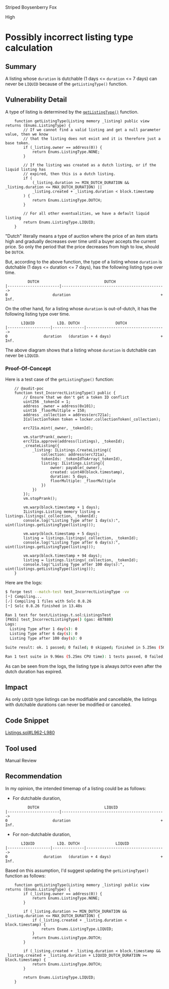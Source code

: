 Striped Boysenberry Fox

High

# Possibly incorrect listing type calculation

## Summary

A listing whose `duration` is dutchable (1 days <= `duration` <= 7 days) can never be `LIQUID` because of the `getListingType()` function.

## Vulnerability Detail

A type of listing is determined by the [`getListingType()`](https://github.com/sherlock-audit/2024-08-flayer/blob/main/flayer/src/contracts/Listings.sol#L962-L980) function.

```solidity
    function getListingType(Listing memory _listing) public view returns (Enums.ListingType) {
        // If we cannot find a valid listing and get a null parameter value, then we know
        // that the listing does not exist and it is therefore just a base token.
        if (_listing.owner == address(0)) {
            return Enums.ListingType.NONE;
        }

        // If the listing was created as a dutch listing, or if the liquid listing has
        // expired, then this is a dutch listing.
        if (
            (_listing.duration >= MIN_DUTCH_DURATION && _listing.duration <= MAX_DUTCH_DURATION) ||
            _listing.created + _listing.duration < block.timestamp
        ) {
            return Enums.ListingType.DUTCH;
        }

        // For all other eventualities, we have a default liquid listing
        return Enums.ListingType.LIQUID;
    }
```

"Dutch" literally means a type of auction where the price of an item starts high and gradually decreases over time until a buyer accepts the current price. So only the period that the price decreases from high to low, should be `DUTCH`.

But, according to the above function, the type of a listing whose `duration` is dutchable (1 days <= duration <= 7 days), has the following listing type over time.

```log
          DUTCH                             DUTCH
|-----------------------|---------------------------------------------->
0                    duration                                        + Inf.
```

On the other hand, for a listing whose `duration` is out-of-dutch, it has the following listing type over time.

```log
       LIQUID          LIQ. DUTCH                DUTCH
|-------------------|--------------|----------------------------------->
0                duration   (duration + 4 days)                      + Inf.
```

The above diagram shows that a listing whose `duration` is dutchable can never be `LIQUID`.

### Proof-Of-Concept

Here is a test case of the `getListingType()` function:

```solidity
    // @audit-poc
    function test_IncorrectListingType() public {
        // Ensure that we don't get a token ID conflict
        uint256 _tokenId = 1;
        address _owner = address(0x101);
        uint16 _floorMultiple = 150;
        address _collection = address(erc721a);
        ICollectionToken token = locker.collectionToken(_collection);

        erc721a.mint(_owner, _tokenId);

        vm.startPrank(_owner);
        erc721a.approve(address(listings), _tokenId);
        _createListing({
            _listing: IListings.CreateListing({
                collection: address(erc721a),
                tokenIds: _tokenIdToArray(_tokenId),
                listing: IListings.Listing({
                    owner: payable(_owner),
                    created: uint40(block.timestamp),
                    duration: 5 days,
                    floorMultiple: _floorMultiple
                })
            })
        });
        vm.stopPrank();

        vm.warp(block.timestamp + 1 days);
        IListings.Listing memory listing = listings.listings(_collection, _tokenId);
        console.log("Listing Type after 1 day(s):", uint(listings.getListingType(listing)));
        
        vm.warp(block.timestamp + 5 days);
        listing = listings.listings(_collection, _tokenId);
        console.log("Listing Type after 6 day(s):", uint(listings.getListingType(listing)));

        vm.warp(block.timestamp + 94 days);
        listing = listings.listings(_collection, _tokenId);
        console.log("Listing Type after 100 day(s):", uint(listings.getListingType(listing)));
    }
```

Here are the logs:
```bash
$ forge test --match-test test_IncorrectListingType -vv
[⠒] Compiling...
[⠔] Compiling 1 files with Solc 0.8.26
[⠒] Solc 0.8.26 finished in 13.48s

Ran 1 test for test/Listings.t.sol:ListingsTest
[PASS] test_IncorrectListingType() (gas: 487880)
Logs:
  Listing Type after 1 day(s): 0
  Listing Type after 6 day(s): 0
  Listing Type after 100 day(s): 0

Suite result: ok. 1 passed; 0 failed; 0 skipped; finished in 5.25ms (506.20µs CPU time)

Ran 1 test suite in 9.96ms (5.25ms CPU time): 1 tests passed, 0 failed, 0 skipped (1 total tests)
```

As can be seen from the logs, the listing type is always `DUTCH` even after the dutch duration has expired.
## Impact

As only `LQUID` type listings can be modifiable and cancellable, the listings with dutchable durations can never be modified or canceled.

## Code Snippet

[Listings.sol#L962-L980](https://github.com/sherlock-audit/2024-08-flayer/blob/main/flayer/src/contracts/Listings.sol#L962-L980)

## Tool used

Manual Review

## Recommendation

In my opinion, the intended timemap of a listing could be as follows:

- For dutchable duration,

```log
          DUTCH                             LIQUID
|-----------------------|---------------------------------------------->
0                    duration                                        + Inf.
```

- For non-dutchable duration,

```log
       LIQUID          LIQ. DUTCH                LIQUID
|-------------------|--------------|----------------------------------->
0                duration   (duration + 4 days)                      + Inf.
```

Based on this assumption, I'd suggest updating the `getListingType()` function as follows:

```solidity
    function getListingType(Listing memory _listing) public view returns (Enums.ListingType) {
        if (_listing.owner == address(0)) {
            return Enums.ListingType.NONE;
        }

        if (_listing.duration >= MIN_DUTCH_DURATION && _listing.duration <= MAX_DUTCH_DURATION) {
            if (_listing.created + _listing.duration < block.timestamp) {
                return Enums.ListingType.LIQUID;
            }
            return Enums.ListingType.DUTCH;
        }

        if (_listing.created + _listing.duration < block.timestamp && _listing.created + _listing.duration + LIQUID_DUTCH_DURATION >= block.timestamp) {
            return Enums.ListingType.DUTCH;
        }

        return Enums.ListingType.LIQUID;
    }
```
